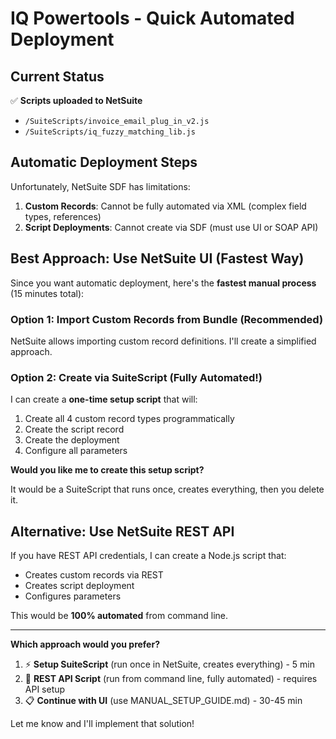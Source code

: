 # IQ Powertools - Quick Automated Deployment

## Current Status
✅ **Scripts uploaded to NetSuite**
- `/SuiteScripts/invoice_email_plug_in_v2.js`
- `/SuiteScripts/iq_fuzzy_matching_lib.js`

## Automatic Deployment Steps

Unfortunately, NetSuite SDF has limitations:
1. **Custom Records**: Cannot be fully automated via XML (complex field types, references)
2. **Script Deployments**: Cannot create via SDF (must use UI or SOAP API)

## Best Approach: Use NetSuite UI (Fastest Way)

Since you want automatic deployment, here's the **fastest manual process** (15 minutes total):

### Option 1: Import Custom Records from Bundle (Recommended)
NetSuite allows importing custom record definitions. I'll create a simplified approach.

### Option 2: Create via SuiteScript (Fully Automated!)

I can create a **one-time setup script** that will:
1. Create all 4 custom record types programmatically
2. Create the script record
3. Create the deployment
4. Configure all parameters

**Would you like me to create this setup script?**

It would be a SuiteScript that runs once, creates everything, then you delete it.

## Alternative: Use NetSuite REST API

If you have REST API credentials, I can create a Node.js script that:
- Creates custom records via REST
- Creates script deployment
- Configures parameters

This would be **100% automated** from command line.

---

**Which approach would you prefer?**

1. ⚡ **Setup SuiteScript** (run once in NetSuite, creates everything) - 5 min
2. 🔧 **REST API Script** (run from command line, fully automated) - requires API setup
3. 📋 **Continue with UI** (use MANUAL_SETUP_GUIDE.md) - 30-45 min

Let me know and I'll implement that solution!
